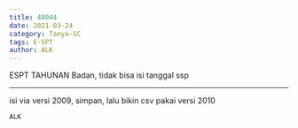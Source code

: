 ```yaml
---
title: 48044
date: 2021-03-24
category: Tanya-SC
tags: E-SPT
author: ALK
---
```


ESPT TAHUNAN Badan, tidak bisa isi tanggal ssp

---

isi via versi 2009, simpan, lalu bikin csv pakai versi 2010

`ALK`
